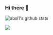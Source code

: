 ### Hi there 👋

![abxl1's github stats](https://github-readme-stats.vercel.app/api?username=abxl1&show_icons=true)

<a href="https://github.com/abxl1" target="_blank"><img src="https://img.shields.io/badge/Github-000000?style=for-the-badge&logo=https://simpleicons.org/icons/javascript.svg&logoColor=F7DF1E"/></a>


<!--
**abxl1/abxl1** is a ✨ _special_ ✨ repository because its `README.md` (this file) appears on your GitHub profile.

Here are some ideas to get you started:

- 🔭 I’m currently working on ...
- 🌱 I’m currently learning ...
- 👯 I’m looking to collaborate on ...
- 🤔 I’m looking for help with ...
- 💬 Ask me about ...
- 📫 How to reach me: ...
- 😄 Pronouns: ...
- ⚡ Fun fact: ...
-->
